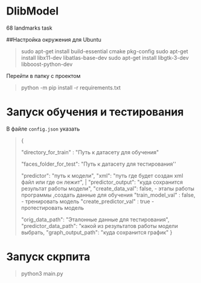 # DlibModel
68 landmarks task

##Настройка окружения для Ubuntu

> sudo apt-get install build-essential cmake pkg-config
> sudo apt-get install libx11-dev libatlas-base-dev
> sudo apt-get install libgtk-3-dev libboost-python-dev

Перейти в папку с проектом 

> python -m pip install -r requirements.txt

# 

# Запуск обучения и тестирования

В файле `config.json` указать

> {
> 
> "directory_for_train" : "Путь к датасету для обучения"
> 
>  "faces_folder_for_test": "Путь к датасету для тестирования''
> 
> "predictor": "путь к модели", 
>  "xml": "путь где будет создан xml файл или где он лежит", |
>  "predictor_output": "куда сохранится результат работы модели", 
>  "create_data_val": false, - этапы работы программы ,создать данные для обучения
>  "train_model_val" : false, - тренировать модель
>  "create_predictor_val" : true - протестировать модель
> 
> "orig_data_path": "Эталонные данные для тестирования", "predictor_data_path": "какой из результатов работы модели выбрать, 
> "graph_output_path": "куда сохранится график" }   



# Запуск скрпита

> python3 main.py
